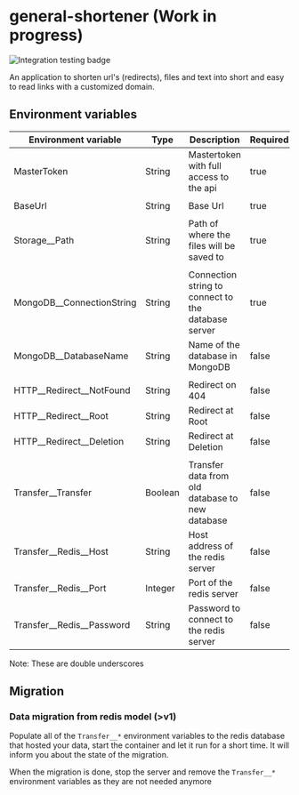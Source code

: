 # general-shortener (Work in progress)
![Integration testing badge](https://github.com/merkeg/general-shortener/actions/workflows/dotnet_tests.yml/badge.svg)

An application to shorten url's (redirects), files and text into short and easy to read links with a customized domain.



## Environment variables

| Environment variable      | Type    | Description                                         | Required |
|---------------------------|---------|-----------------------------------------------------|----------|
| MasterToken               | String  | Mastertoken with full access to the api             | true     |
|                           |         |                                                     |          |
| BaseUrl                   | String  | Base Url                                            | true     |
|                           |         |                                                     |          |
| Storage__Path             | String  | Path of where the files will be saved to            | true     |
|                           |         |                                                     |          |
| MongoDB__ConnectionString | String  | Connection string to connect to the database server | true     |
| MongoDB__DatabaseName     | String  | Name of the database in MongoDB                     | false    |
|                           |         |                                                     |          |
| HTTP__Redirect__NotFound  | String  | Redirect on 404                                     | false    |
| HTTP__Redirect__Root      | String  | Redirect at Root                                    | false    |
| HTTP__Redirect__Deletion  | String  | Redirect at Deletion                                | false    |
|                           |         |                                                     |          |
| Transfer__Transfer        | Boolean | Transfer data from old database to new database     | false    |
| Transfer__Redis__Host     | String  | Host address of the redis server                    | false    |
| Transfer__Redis__Port     | Integer | Port of the redis server                            | false    |
| Transfer__Redis__Password | String  | Password to connect to the redis server             | false    |


Note: These are double underscores

## Migration
### Data migration from redis model (>v1)
Populate all of the `Transfer__*` environment variables to the redis database that hosted your data, start the container and let it run for a short time. It will inform you about the state of the migration.

When the migration is done, stop the server and remove the `Transfer__*` environment variables as they are not needed anymore